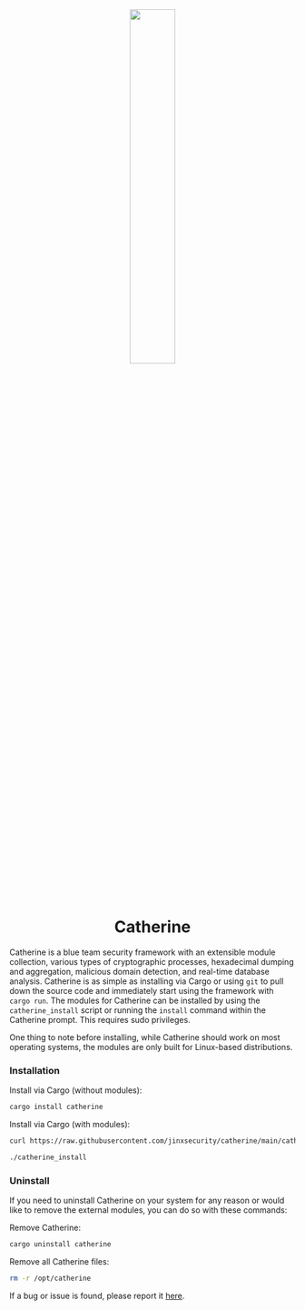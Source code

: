 <div align="center">
    <img src="https://raw.githubusercontent.com/jinxsecurity/catherine/main/assets/catherine_icon.png" width="40%" />
</div>

<h1 align="center">
    Catherine
</h1>

<!-- 📚 [Documentation](https://catherine.azazelm3dj3d.com) -->

Catherine is a blue team security framework with an extensible module collection, various types of cryptographic processes, hexadecimal dumping and aggregation, malicious domain detection, and real-time database analysis. Catherine is as simple as installing via Cargo or using `git` to pull down the source code and immediately start using the framework with `cargo run`. The modules for Catherine can be installed by using the `catherine_install` script or running the `install` command within the Catherine prompt. This requires sudo privileges.

One thing to note before installing, while Catherine should work on most operating systems, the modules are only built for Linux-based distributions.

### Installation
Install via Cargo (without modules):
```bash
cargo install catherine
```

Install via Cargo (with modules):
```bash
curl https://raw.githubusercontent.com/jinxsecurity/catherine/main/catherine_install > catherine_install && chmod +x catherine_install
```
```bash
./catherine_install
```

### Uninstall
If you need to uninstall Catherine on your system for any reason or would like to remove the external modules, you can do so with these commands:

Remove Catherine:
```bash
cargo uninstall catherine
```

Remove all Catherine files:
```bash
rm -r /opt/catherine
```

If a bug or issue is found, please report it [here](https://github.com/jinxsecurity/catherine/issues).